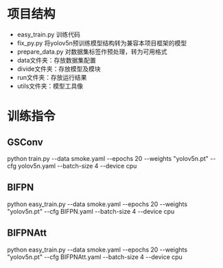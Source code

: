 # 项目结构
- easy_train.py 训练代码
- fix_py.py 将yolov5n预训练模型结构转为兼容本项目框架的模型
- prepare_data.py 对数据集标签作预处理，转为可用格式
- data文件夹：存放数据集配置
- divide文件夹：存放模型及模块
- run文件夹：存放运行结果
- utils文件夹：模型工具像
# 训练指令
## GSConv
python train.py --data smoke.yaml --epochs 20 --weights "yolov5n.pt" --cfg yolov5n.yaml --batch-size 4 --device cpu

## BIFPN
python easy_train.py --data smoke.yaml --epochs 20 --weights "yolov5n.pt" --cfg BIFPN.yaml --batch-size 4 --device cpu

## BIFPNAtt
python easy_train.py --data smoke.yaml --epochs 20 --weights "yolov5n.pt" --cfg BIFPNAtt.yaml --batch-size 4 --device cpu